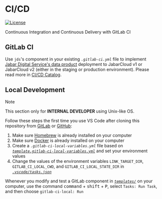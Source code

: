 <!--
Copyright (C) Pipin Fitriadi - All Rights Reserved

Unauthorized copying of this file, via any medium is strictly prohibited
Proprietary and confidential
Written by Pipin Fitriadi <pipinfitriadi@gmail.com>, 28 August 2024
-->

# CI/CD

[![License](https://img.shields.io/gitlab/license/pipinfitriadi%2Fci-cd)](LICENSE)

Continuous Integration and Continuous Delivery with GitLab CI

## GitLab CI

Use `jds`'s component in your existing _`.gitlab-ci.yml`_ file to implement [Jabar Digital Service's data product](https://gitlab.com/jdsteam/core-data-platform/data-products/template-data-product) deployment to JabarCloud v1 or JabarCloud v2 (either in the staging or production environment). Please read more in [CI/CD Catalog](https://gitlab.com/explore/catalog/pipinfitriadi/ci-cd).

## Local Development

> [!NOTE]  
> This section only for **INTERNAL DEVELOPER** using Unix-like OS.

Follow these steps the first time you use VS Code after cloning this repository from [GitLab](https://gitlab.com/pipinfitriadi/ci-cd/) or [GitHub](https://github.com/pipinfitriadi/ci-cd):

1. Make sure [Homebrew](https://brew.sh/) is already installed on your computer
2. Make sure [Docker](https://www.docker.com/products/docker-desktop/) is already installed on your computer
3. Create a _`.gitlab-ci-local-variables.yml`_ file based on [_`template.gitlab-ci-local-variables.yml`_](template.gitlab-ci-local-variables.yml) and set your environment values
4. Change the values of the environment variables `LINK_TARGET_DIR`, `GITLAB_CI_LOCAL_CWD`, and `GITLAB_CI_LOCAL_STATE_DIR` in [_`.vscode/tasks.json`_](.vscode/tasks.json)

Whenever you modify and test a GitLab component in [_`templates/`_](templates/) on your computer, use the command <kbd>command</kbd> + <kbd>shift</kbd> + <kbd>P</kbd>, select `Tasks: Run Task`, and then choose `gitlab-ci-local: Run`
